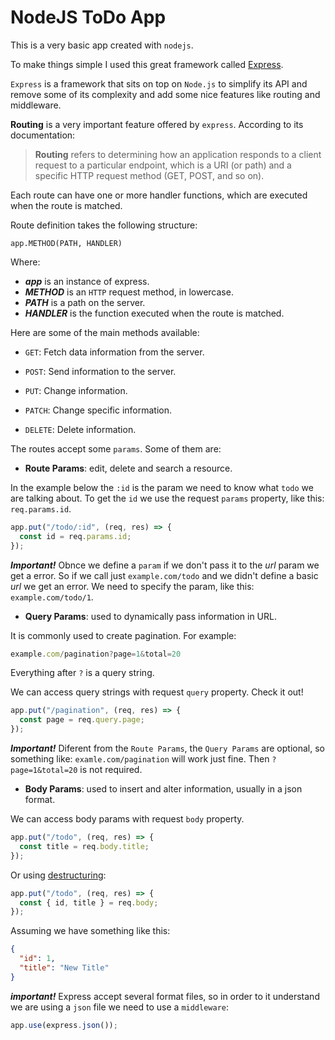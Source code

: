 # NodeJS ToDo App

This is a very basic app created with `nodejs`.

To make things simple I used this great framework called [Express](https://github.com/expressjs/expressjs.com).

`Express` is a framework that sits on top on `Node.js` to simplify its API and remove some of its complexity and add some nice features like routing and middleware.

**Routing** is a very important feature offered by `express`. According to its documentation:

> **Routing** refers to determining how an application responds to a client request to a particular endpoint, which is a URI (or path) and a specific HTTP request method (GET, POST, and so on).

Each route can have one or more handler functions, which are executed when the route is matched.

Route definition takes the following structure:

```
app.METHOD(PATH, HANDLER)
```

Where:

- _**app**_ is an instance of express.
- _**METHOD**_ is an `HTTP` request method, in lowercase.
- _**PATH**_ is a path on the server.
- _**HANDLER**_ is the function executed when the route is matched.

Here are some of the main methods available:

- `GET`: Fetch data information from the server.

- `POST`: Send information to the server.

- `PUT`: Change information.

- `PATCH`: Change specific information.

- `DELETE`: Delete information.

The routes accept some `params`. Some of them are:

- **Route Params**: edit, delete and search a resource.

In the example below the `:id` is the param we need to know what `todo` we are talking about. To get the `id` we use the request `params` property, like this: `req.params.id`.

```javascript
app.put("/todo/:id", (req, res) => {
  const id = req.params.id;
});
```

**_Important!_** Obnce we define a `param` if we don't pass it to the _url_ param we get a error. So if we call just `example.com/todo` and we didn't define a basic _url_ we get an error. We need to specify the param, like this: `example.com/todo/1`.

- **Query Params**: used to dynamically pass information in URL.

It is commonly used to create pagination. For example:

```javascript
example.com/pagination?page=1&total=20
```

Everything after `?` is a query string.

We can access query strings with request `query` property. Check it out!

```javascript
app.put("/pagination", (req, res) => {
  const page = req.query.page;
});
```

**_Important!_** Diferent from the `Route Params`, the `Query Params` are optional, so something like: `examle.com/pagination` will work just fine. Then `?page=1&total=20` is not required.

- **Body Params**: used to insert and alter information, usually in a json format.

We can access body params with request `body` property.

```javascript
app.put("/todo", (req, res) => {
  const title = req.body.title;
});
```

Or using [destructuring](https://developer.mozilla.org/en-US/docs/Web/JavaScript/Reference/Operators/Destructuring_assignment):

```javascript
app.put("/todo", (req, res) => {
  const { id, title } = req.body;
});
```

Assuming we have something like this:

```json
{
  "id": 1,
  "title": "New Title"
}
```

**_important!_** Express accept several format files, so in order to it understand we are using a `json` file we need to use a `middleware`:

```javascript
app.use(express.json());
```
